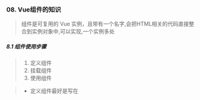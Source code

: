 ### 08. Vue组件的知识

> 组件是可复用的 Vue 实例，且带有一个名字,会把HTML相关的代码直接整合到实例对象中,可以实现,一个实例多处

##### 8.1 组件使用步骤

> 1. 定义组件
> 2. 挂载组件
> 3. 使用组件

> - 定义组件最好是写在<script>之外，而且要加上独一无二的ID
> - 组件里面只能有一个根标签

```html
    <template id="test">
    <div>
        <ul>
            <li>1</li>
            <li>2</li>
            <li>3</li>
        </ul>
    </div>
</template>
```

> 组件要挂载在Vue实例上，最好还要提前定义一个对象存储起来

```js
 <script>
        let son = {
            template: '#test'
        }
        let vm = new Vue({
            el: "#app",
            components: {
                son,//这里是es6的写法，son:son可以简写为son
            }
        })
    </script>
```

> 使用对象

```html
<div id="app">
        <son></son>
        <son></son>
    </div>
```

> 最终的结果

![image-20200117160122166](..\images\image-20200117160122166.png)

##### 8.2 子组件中的data

> 子组件中的data必须是一个函数，且必须要return一个对象
>
> 标准写法：

```js
let son = {
            template: '#test',
            data() {
                return {
                    arr: [1, 2, 3, 4, 5]
                }
            }
        }
```

> 在Vue开发工具中查看子组件data的返回值

<img src="..\images\image-20200117161603702.png" alt="image-20200117161603702" style="zoom:67%;" />

> 复用同一子组件时，某一个子组件中data数据的修改不会改变其他子组件

> 修改第一个子组件的name

<img src="..\images\image-20200117163210925.png" alt="image-20200117163210925" style="zoom: 80%;" />

> 第二个子组件的name没有改变

<img src="..\images\image-20200117163143185.png" alt="image-20200117163143185" style="zoom: 80%;" />

##### 8.3 父子组件传值--父传子

> - 属性传值法
> - props是子组件用来接收父组件传值的接口
> - props 是你可以在组件上注册的一些自定义特性。当一个值传递给一个 prop 特性的时候，它就变成了那个组件实例的一个属性。一个组件默认可以拥有任意数量的 prop，任何值都可以传递给任何 prop。

> 这是父组件中要传给子组件的信息

```js
  msg: "我是父组件中携带的数据",
```

> 子组件中动态绑定

```html
<son :message="msg"></son>
```

> 子组件接收绑定的变量

```js
 let son = {
            template: '#test',
            props: ['message']
        }
```

> 查看结果

<img src="..\images\image-20200117164630141.png" alt="image-20200117164630141" style="zoom: 67%;" />

> - 用数组接收表示对接收的数据不做任何修改
> - 如果要对传入的数据进行筛选,就需要用到对象格式

> 现在父组件中的数据

```js
 data: {
                msg1: "我是第一条数据",
                msg2: 2,
            },
```

> 子组件动态绑定两条数据

```HTML
<son :message1="msg1" :message2="msg2"></son>
```

> 子组件对每条数据的限制

```js
 props: {
                message1: {
                    type: Number,
                },
                message2: {
                    type: Number,
                }
            }
```

<img src="..\images\image-20200117170326495.png" alt="image-20200117170326495" style="zoom:67%;" />

![image-20200117170336183](..\images\image-20200117170336183.png)

> 数据虽然还有, 但是报错了, 第一条数据不符合格式

> 子组件中能做出的验证 : 
>
> - default>>>当没有传递数据时生效, 可以当成默认传递的数据
>
> ![image-20200117170905481](..\images\image-20200117170905481.png)
>
> -  required: true>>>表示必须要传, 不传报错
>
> ![image-20200117171901148](..\images\image-20200117171901148.png)
>
> `type>>>type可以规定传入的值是哪一种类型或者是那些类型, 两种及其以上就要用数组规定: type:[String,Number]`
>
> - `validator(value){return}`>>>验证条件
>
> ```js
>  message2: {
>                     validator(value) {
>                         return value > 10
>                     }
> ```
>
> ![image-20200117174122698](..\images\image-20200117174122698.png)
>
> 程序报错,但是数据仍然传过来了
>
> ![image-20200117174205600](..\images\image-20200117174205600.png)
>
> emmm......只能解释为父爱真伟大了,就算是错的也要给

##### 8.4 父子组件传值--子传父

> 方法:`this.$emit`

> 步骤:定义子组件中要发送的内容>>>给子组件绑定点击发送的事件并且在子组件的方法中写上事件处理函数>>>在父组件中绑定子组件要发射过来事件,等待子组件的发射>>>在父组件的方法中写上子组件发射的事件的处理函数

```html
 <div id="app">
     <!--第三步:父组件中绑定子组件发射的事件 -->
        <son @xxx="handleClick"></son>    
</div>
    <template id="test">
    <div>
      我是子组件
         <!--第二步:子组件中定义发射事件  -->
      <button @click="handleClick">点击传值</button>
    </div>
</template>
```

```js
 <script src="https://cdn.bootcss.com/vue/2.6.10/vue.js"></script>
    <script>
        let son = {
            template: '#test',
            data() {
                return {
                    name: '我是子组件中的数据'//第一步:定义要传递的数据
                }
            },
            methods: {//这里也算第二步:发射事件的处理函数
                handleClick() { //点击按钮把子组件data选项中的数据传递给父组件
                    this.$emit('xxx', this.name) //向父组件发射xxx(表示自定义)事件
                }
            }
        }
        let vm = new Vue({
            el: "#app",
            data: {

            },
            components: {
                son,
            },
            methods: {//第四步:写上父组件绑定的子组件发射事件的处理函数
                handleClick(value) {//该事件第一个值就是发射的数据,用value接收
                    console.log('事件触发了', value);

                }
            }
        })
    </script>

```

> 点击一次按钮

![image-20200117194530659](..\images\image-20200117194530659.png)

##### 8.5 全局组件和局部组件

> - 局部组件就是必须挂载到父组件中才可以使用的组件, 上面所有的例子中用的都是局部组件
> - 全局组件是不用挂载到父组件中就可以使用的组件

> 下面是全局组件的写法: 

```js
 Vue.component('son', {
            template: '#test',
        })
```

>  一定要注意临时死区的问题:

```html
<div id="app">
        <son></son>
    </div>
    <script crossorigin="anonymous" integrity="sha384-9u9lzb/hr8e14GLHe5TEOrTiH3Qtw5DX2Zw9X/g7cqj81W2McEMx5CKOszxdb8jg" src="https://lib.baomitu.com/vue/2.6.10/vue.js"></script>
    <script>
        let vm = new Vue({
            el: "#app",
        })
        Vue.component("son", {})
    </script>
```

![image-20200203163937072](..\images\image-20200203163937072.png)

> 把全局组件放在`new Vue()`的后面就会出现这个报错

> 第一个参数是存放子组件的变量名, 第二个参数是一个对象, 里面放子组件需要的属性和方法

```js
 let vm = new Vue({
            el: "#app",
            data: {},
        })
```

> 父组件没有挂载子组件, 子组件也可以使用

![image-20200117200031813](..\images\image-20200117200031813.png)

##### 8.6  组件注册之组件名称要求

> - 在注册组件的时候,我们始终需要给他一个名字
> - 应用特定样式和约定的基础组件(也就是展示类的 无逻辑的或无状态的组件)应该全部以一个特定的前缀开头,比如Base, App, 或v
>
> 他们的名字通常包含包裹元素的名字(比如BaseButton, BaseTable), 除非没有现成的对应功能的元素, 好处就是: 
>
> 1. 当不在编辑器中以字母顺序排序时,你的应用的基础组件会全部排列在一起, 这样更容易识别
> 2. 因为组件名应该始终是多个单词, 所以这样做可以避免你在包裹简单组件时随意选择前缀

> 大小写方法 : 
>
> 1. 使用`kebab-case`(烤肉串式)
> 2. 使用`PascalCase`(首字母大写)
>
> 当使用`PascalCase`定义一个组件时,你在引用这个自定义元素时两种命名法都可以使用 , 也就是说<my-component-name>和<MyCompentonName>都是可以接受的.
>
> 注意:尽管如此, 直接在DOM(即非字符串模板)中使用时只有`kabab-case`是有效的

##### 8.7 动态组件

> 有的时候，在不同组件之间进行动态切换是非常有用的，比如在一个新闻网站实现多新闻内容选项卡,可以通过 Vue 的 <component> 元素加一个特殊的 is 特性来实现：

> 动态选项卡示例:

> 定义三个组件模板

<img src="..\images\image-20200121221154519.png" alt="image-20200121221154519" style="zoom:80%;" />

> 实例化并且挂载组件模板

![](..\images\image-20200121221154519.png)

> 设置数据, 完成切换的事件处理函数, 之所以写在computed属性里面是因为每个组件名前要加 `tab-` 前缀

<img src="..\images\image-20200121221517960.png" alt="image-20200121221517960" style="zoom:80%;" />

> 完成动态组件的绑定

![image-20200121221707362](..\images\image-20200121221707362.png)

> 效果: 

![](..\images\选项卡.gif)


